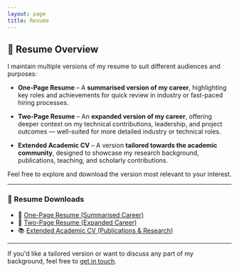 ```yaml
---
layout: page
title: Resume
---
```


## 📄 Resume Overview

I maintain multiple versions of my resume to suit different audiences and purposes:

- **One-Page Resume** – A **summarised version of my career**, highlighting key roles and achievements for quick review in industry or fast-paced hiring processes.

- **Two-Page Resume** – An **expanded version of my career**, offering deeper context on my technical contributions, leadership, and project outcomes — well-suited for more detailed industry or technical roles.

- **Extended Academic CV** – A version **tailored towards the academic community**, designed to showcase my research background, publications, teaching, and scholarly contributions.

Feel free to explore and download the version most relevant to your interest.

---

### 🔗 Resume Downloads

- 🧾 <a href="https://kbakande.github.io/assets/docs/koakande_resume_one_pager.pdf" target="_blank">One-Page Resume (Summarised Career)</a>  
- 🧾 <a href="https://kbakande.github.io/assets/docs/koakande_resume_two_pager.pdf" target="_blank">Two-Page Resume (Expanded Career)</a>  
- 📚 <a href="https://kbakande.github.io/assets/docs/koakande_resume_extended_academic.pdf" target="_blank">Extended Academic CV (Publications & Research)</a>

---

If you'd like a tailored version or want to discuss any part of my background, feel free to <a href="mailto:koakande@gmail.com">get in touch</a>.

